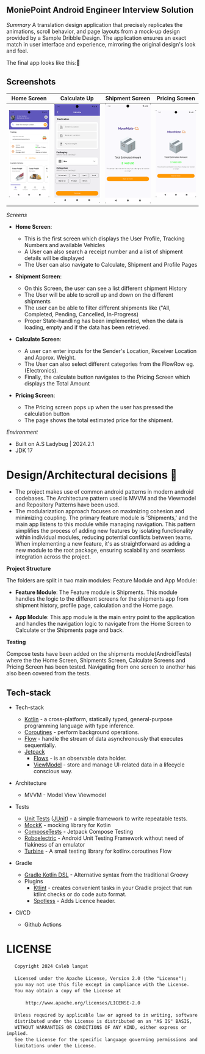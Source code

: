 ## MoniePoint Android Engineer Interview Solution

*Summary*
A translation design application that precisely replicates the animations, scroll behavior, and page layouts from a mock-up design provided by a Sample Dribble Design. The application ensures an exact match in user interface and experience, mirroring the original design's look and feel.

The final app looks like this:👀

## Screenshots
| Home Screen                       | Calculate Up                           | Shipment Screen                      | Pricing Screen                        |
|-----------------------------------|----------------------------------------|--------------------------------------|---------------------------------------|
| <img src="screenshots/home.png"/> | <img src="screenshots/calculate.png"/> | <img src="screenshots/pricing.png"/> | <img src="screenshots/pricing.png"/>

*Screens*
- **Home Screen**:
  - This is the first screen which displays the User Profile, Tracking Numbers and available Vehicles
  - A User can also search a receipt number and a list of shipment details will be displayed
  - The User can also navigate to Calculate, Shipment and Profile Pages

- **Shipment Screen**:
  - On this Screen, the user can see a list different shipment History
  - The User will be able to scroll up and down on the different shipments
  - The user can be able to filter different shipments like ("All, Completed, Pending, Cancelled, In-Progress)
  - Proper State-handling has been implemented, when the data is loading, empty and if the data has been retrieved. 
  
- **Calculate Screen**:
  - A user can enter inputs for the Sender's Location, Receiver Location  and Approx. Weight.
  - The User can also select different categories from the FlowRow eg. (Electronics).
  - Finally, the calculate button navigates to the Pricing Screen which displays the Total Amount

- **Pricing Screen**:
  - The Pricing screen pops up when the user has pressed the calculation button 
  - The page shows the total estimated price for the shipment. 

*Environment*
- Built on A.S Ladybug | 2024.2.1
- JDK 17

# Design/Architectural decisions 📐

- The project makes use of common android patterns in modern android codebases. The Architecture pattern used is MVVM and the Viewmodel and Repository Patterns have been used.
- The modularization approach focuses on maximizing cohesion and minimizing coupling. The primary feature module is 'Shipments,' and the main app listens to this module while managing navigation. This pattern simplifies the process of adding new features by isolating functionality within individual modules, reducing potential conflicts between teams. When implementing a new feature, it's as straightforward as adding a new module to the root package, ensuring scalability and seamless integration across the project.


**Project Structure**

The folders are split in two main modules: Feature Module and App Module:

- **Feature Module**:
  The Feature module is Shipments. This module handles the logic to the different screens for the shipments app from shipment history, profile page, calculation and the Home page.

- **App Module**:
  This app module is the main entry point to the application and handles the navigation logic to navigate from the Home Screen to Calculate or the Shipments page and back.
  
**Testing**

Compose tests have been added on the shipments module(AndroidTests) where the the Home Screen, Shipments Screen, Calculate Screens and Pricing Screen has been tested. Navigating from one screen to another has also been covered from the tests. 

## Tech-stack

* Tech-stack
  * [Kotlin](https://kotlinlang.org/) - a cross-platform, statically typed, general-purpose programming language with type inference.
  * [Coroutines](https://kotlinlang.org/docs/reference/coroutines-overview.html) - perform background operations.
  * [Flow](https://kotlinlang.org/docs/reference/coroutines/flow.html) - handle the stream of data asynchronously that executes sequentially.
  * [Jetpack](https://developer.android.com/jetpack)
    * [Flows](https://developer.android.com/kotlin/flow) - is an observable data holder.
    * [ViewModel](https://developer.android.com/topic/libraries/architecture/viewmodel) - store and manage UI-related data in a lifecycle conscious way.

* Architecture
  * MVVM - Model View Viewmodel
  
* Tests
  * [Unit Tests](https://en.wikipedia.org/wiki/Unit_testing) ([JUnit](https://junit.org/junit4/)) - a simple framework to write repeatable tests.
  * [MockK](https://github.com/mockk) - mocking library for Kotlin
  * [ComposeTests](https://developer.android.com/jetpack/compose/testing) - Jetpack Compose Testing
  * [Roboelectric](https://robolectric.org/) - Android Unit Testing Framework without need of flakiness of an emulator
  * [Turbine](https://github.com/cashapp/turbine) - A small testing library for kotlinx.coroutines Flow

* Gradle
  * [Gradle Kotlin DSL](https://docs.gradle.org/current/userguide/kotlin_dsl.html) - Alternative syntax from the traditional Groovy
  * Plugins
    * [Ktlint](https://github.com/JLLeitschuh/ktlint-gradle) - creates convenient tasks in your Gradle project that run ktlint checks or do code auto format.
    * [Spotless](https://github.com/diffplug/spotless) - Adds Licence header.
  
* CI/CD
  * Github Actions

# LICENSE

```
   Copyright 2024 Caleb langat

   Licensed under the Apache License, Version 2.0 (the "License");
   you may not use this file except in compliance with the License.
   You may obtain a copy of the License at

       http://www.apache.org/licenses/LICENSE-2.0

   Unless required by applicable law or agreed to in writing, software
   distributed under the License is distributed on an "AS IS" BASIS,
   WITHOUT WARRANTIES OR CONDITIONS OF ANY KIND, either express or implied.
   See the License for the specific language governing permissions and
   limitations under the License.

```
